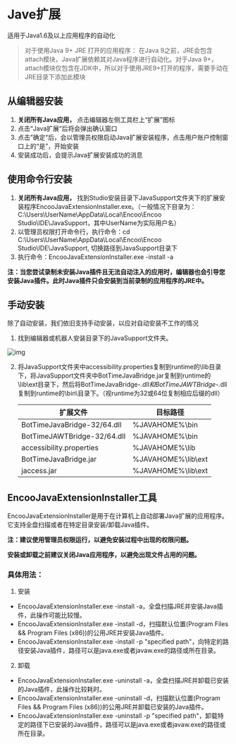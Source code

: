 # Jave扩展
适用于Java1.6及以上应用程序的自动化

> 对于使用Java 9+ JRE 打开的应用程序： 在Java 9之前，JRE会包含attach模块，Java扩展依赖其对Java程序进行自动化。对于Java 9+，attach模块仅包含在JDK中，所以对于使用JRE9+打开的程序，需要手动在JRE目录下添加此模块



## 从编辑器安装
1. **关闭所有Java应用，** 点击编辑器左侧工具栏上“扩展”图标
2. 点击“Java扩展“后将会弹出确认窗口
3. 点击”确定“后，会以管理员权限启动Java扩展安装程序，点击用户账户控制窗口上的“是”，开始安装
4. 安装成功后，会提示Java扩展安装成功的消息

## 使用命令行安装
1. **关闭所有Java应用，**  找到Studio安装目录下JavaSupport文件夹下的扩展安装程序EncooJavaExtensionInstaller.exe。（一般情况下目录为：C:\Users\UserName\AppData\Local\Encoo\Encoo Studio\IDE\JavaSupport，其中UserName为实际用户名）
2. 以管理员权限打开命令行，执行命令：cd C:\Users\UserName\AppData\Local\Encoo\Encoo Studio\IDE\JavaSupport, 切换路径到JavaSupport目录下
3. 执行命令：EncooJavaExtensionInstaller.exe -install -a

**注：当您尝试录制未安装Java插件且无法自动注入的应用时，编辑器也会引导您安装Java插件。此时Java插件只会安装到当前录制的应用程序的JRE中。**


## 手动安装
除了自动安装，我们依旧支持手动安装，以应对自动安装不工作的情况

1. 找到编辑器或机器人安装目录下的JavaSupport文件夹。

![img](https://docimages.blob.core.chinacloudapi.cn/images/Amanda/Java/1.png)

2. 将JavaSupport文件夹中accessibility.properties复制到runtime的\lib目录下，将JavaSupport文件夹中BotTimeJavaBridge.jar复制到runtime的\lib\ext目录下，然后将BotTimeJavaBridge-*.dll和BotTimeJAWTBridge-*.dll复制到runtime的\bin\目录下。（视runtime为32或64位复制相应后缀的dll）

    |扩展文件|目标路径|
    |---|---|
    |BotTimeJavaBridge-32/64.dll|%JAVAHOME%\bin|
    |BotTimeJAWTBridge-32/64.dll|%JAVAHOME%\bin|
    |accessibility.properties|%JAVAHOME%\lib|
    |BotTimeJavaBridge.jar|%JAVAHOME%\lib\ext|
    |jaccess.jar|%JAVAHOME%\lib\ext|

## EncooJavaExtensionInstaller工具

EncooJavaExtensionInstaller是用于在计算机上自动部署Java扩展的应用程序。它支持全盘扫描或者在特定目录安装/卸载Java插件。

**注：建议使用管理员权限运行，以避免安装过程中出现的权限问题。**

**安装或卸载之前建议关闭Java应用程序，以避免出现文件占用的问题。**

### 具体用法：

 1. 安装
 - EncooJavaExtensionInstaller.exe -install -a，全盘扫描JRE并安装Java插件，此操作可能比较慢。
- EncooJavaExtensionInstaller.exe -install -d，扫描默认位置(Program Files && Program Files (x86))的公用JRE并安装Java插件。
- EncooJavaExtensionInstaller.exe -install -p "specified path"，向特定的路径安装Java插件，路径可以是java.exe或者javaw.exe的路径或所在目录。

2. 卸载
 - EncooJavaExtensionInstaller.exe -uninstall -a，全盘扫描JRE并卸载已安装的Java插件，此操作比较耗时。
- EncooJavaExtensionInstaller.exe -uninstall -d，扫描默认位置(Program Files && Program Files (x86))的公用JRE并卸载已安装的Java插件。
- EncooJavaExtensionInstaller.exe -uninstall -p "specified path"，卸载特定的路径下已安装的Java插件，路径可以是java.exe或者javaw.exe的路径或所在目录。

